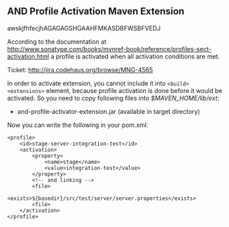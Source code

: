 AND Profile Activation Maven Extension
-------------------------------------
awskjfhfecjhAGAGAGSHGAAHFMKASDBFWSBFVEDJ

According to the documentation at http://www.sonatype.com/books/mvnref-book/reference/profiles-sect-activation.html a profile is activated when all activation conditions are met.

Ticket: http://jira.codehaus.org/browse/MNG-4565

In order to activate extension, you cannot include it into ```<build><extensions>``` element, because profile activation is done
before it would be activated. So you need to copy following files into *$MAVEN_HOME/lib/ext*:

* and-profile-activator-extension.jar (available in target directory)

Now you can write the following in your pom.xml:

    <profile>
        <id>stage-server-integration-test</id>    
        <activation>
            <property>
                <name>stage</name>
                <value>integration-test</value>
            </property>
			<!-- and linking -->
			<file>
				<exists>${basedir}/src/test/server/server.properties</exists>
			<file>
        </activation>
    </profile>            
    
